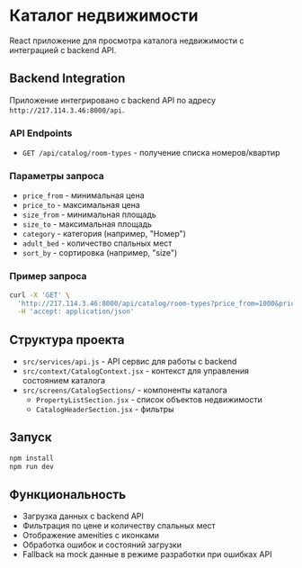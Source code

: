 # Каталог недвижимости

React приложение для просмотра каталога недвижимости с интеграцией с backend API.

## Backend Integration

Приложение интегрировано с backend API по адресу `http://217.114.3.46:8000/api`.

### API Endpoints

- `GET /api/catalog/room-types` - получение списка номеров/квартир

### Параметры запроса

- `price_from` - минимальная цена
- `price_to` - максимальная цена  
- `size_from` - минимальная площадь
- `size_to` - максимальная площадь
- `category` - категория (например, "Номер")
- `adult_bed` - количество спальных мест
- `sort_by` - сортировка (например, "size")

### Пример запроса

```bash
curl -X 'GET' \
  'http://217.114.3.46:8000/api/catalog/room-types?price_from=1000&price_to=3000&size_from=30&size_to=50&category=%D0%9D%D0%BE%D0%BC%D0%B5%D1%80&adult_bed=3&sort_by=size' \
  -H 'accept: application/json'
```

## Структура проекта

- `src/services/api.js` - API сервис для работы с backend
- `src/context/CatalogContext.jsx` - контекст для управления состоянием каталога
- `src/screens/CatalogSections/` - компоненты каталога
  - `PropertyListSection.jsx` - список объектов недвижимости
  - `CatalogHeaderSection.jsx` - фильтры

## Запуск

```bash
npm install
npm run dev
```

## Функциональность

- Загрузка данных с backend API
- Фильтрация по цене и количеству спальных мест
- Отображение аменities с иконками
- Обработка ошибок и состояний загрузки
- Fallback на mock данные в режиме разработки при ошибках API
